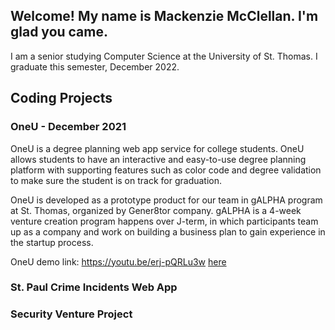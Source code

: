 Welcome! My name is Mackenzie McClellan. I'm glad you came. 
---
I am a senior studying Computer Science at the University of St. Thomas. I graduate this semester, December 2022.
  
Coding Projects
---
### OneU - December 2021
OneU is a degree planning web app service for college students. OneU allows students to have an interactive and easy-to-use degree planning platform with supporting features such as color code and degree validation to make sure the student is on track for graduation.

OneU is developed as a prototype product for our team in gALPHA program at St. Thomas, organized by Gener8tor company. gALPHA is a 4-week venture creation program happens over J-term, in which participants team up as a company and work on building a business plan to gain experience in the startup process.

OneU demo link: https://youtu.be/erj-pQRLu3w
[here](https://github.com/tinatrinh1012/OneU)
### St. Paul Crime Incidents Web App 

### Security Venture Project
